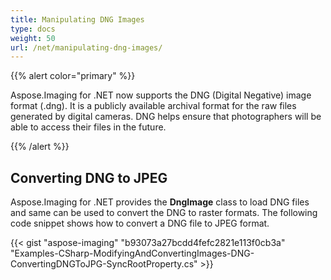 ```yaml
---
title: Manipulating DNG Images
type: docs
weight: 50
url: /net/manipulating-dng-images/
---
```


{{% alert color="primary" %}} 

Aspose.Imaging for .NET now supports the DNG (Digital Negative) image format (.dng). It is a publicly available archival format for the raw files generated by digital cameras. DNG helps ensure that photographers will be able to access their files in the future.

{{% /alert %}} 
## **Converting DNG to JPEG**
Aspose.Imaging for .NET provides the **DngImage** class to load DNG files and same can be used to convert the DNG to raster formats. The following code snippet shows how to convert a DNG file to JPEG format.

{{< gist "aspose-imaging" "b93073a27bcdd4fefc2821e113f0cb3a" "Examples-CSharp-ModifyingAndConvertingImages-DNG-ConvertingDNGToJPG-SyncRootProperty.cs" >}}
